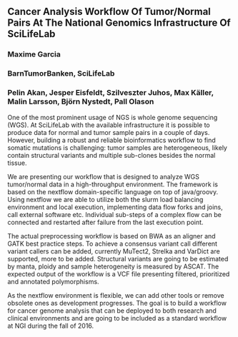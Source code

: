 ## Cancer Analysis Workflow Of Tumor/Normal Pairs At The National Genomics Infrastructure Of SciLifeLab

### Maxime Garcia

### BarnTumorBanken, SciLifeLab

### Pelin Akan, Jesper Eisfeldt, Szilveszter Juhos, Max Käller, Malin Larsson, Björn Nystedt, Pall Olason

One of the most prominent usage of NGS is whole genome sequencing (WGS). At
SciLifeLab with the available infrastructure it is possible to produce data for
normal and tumor sample pairs in a couple of days. However, building a robust
and reliable bioinformatics workflow to find somatic mutations is challenging:
tumor samples are heterogeneous, likely contain structural variants and
multiple sub-clones besides the normal tissue.

We are presenting our workflow that is designed to analyze WGS tumor/normal
data in a high-throughput environment. The framework is based on the nextflow
domain-specific language on top of java/groovy. Using nextflow we are able to
utilize both the slurm load balancing environment and local execution,
implementing data flow forks and joins, call external software etc. Individual
sub-steps of a complex flow can be connected and restarted after failure from
the last execution point.

The actual preprocessing workflow is based on BWA as an aligner and GATK best
practice steps. To achieve a consensus variant call different variant callers
can be added, currently MuTect2, Strelka and VarDict are supported, more to be
added. Structural variants are going to be estimated by manta, ploidy and
sample heterogeneity is measured by ASCAT. The expected output of the workflow
is a VCF file presenting filtered, prioritized and annotated polymorphisms.

As the nextflow environment is flexible, we can add other tools or remove
obsolete ones as development progresses. The goal is to build a workflow for
cancer genome analysis that can be deployed to both research and clinical
environments and are going to be included as a standard workflow at NGI during
the fall of 2016.

